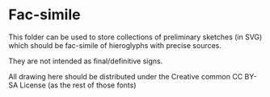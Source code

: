 # Fac-simile

This folder can be used to store collections of preliminary sketches (in SVG)
which should be fac-simile of hieroglyphs with precise sources.

They are not intended as final/definitive signs.

All drawing here should be distributed under the Creative common CC BY-SA License
(as the rest of those fonts)


